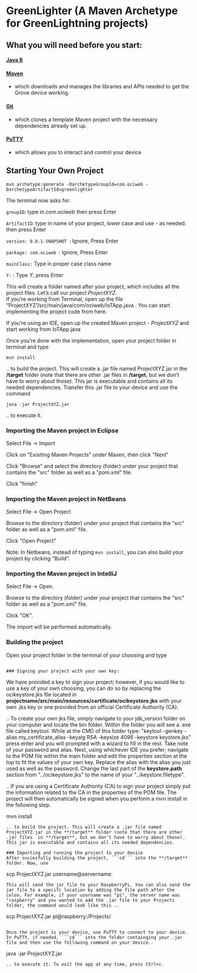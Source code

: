 # GreenLighter (A Maven Archetype for GreenLightning projects)

## What you will need before you start:
#### [Java 8](https://docs.oracle.com/javase/8/docs/technotes/guides/install/install_overview.html) 
#### [Maven](https://maven.apache.org/install.html)
- which downloads and manages the libraries and APIs needed to get the Grove device working.
#### [Git](https://git-scm.com/)
- which clones a template Maven project with the necessary dependencies already set up.
#### [PuTTY](http://www.putty.org/)
- which allows you to interact and control your device

## Starting Your Own Project
```
mvn archetype:generate -DarchetypeGroupId=com.ociweb -DarchetypeArtifactId=greenlighter
```
The terminal now asks for:

```groupID```: type in  *com.ociweb* then press Enter

```ArtifactID```: type in name of your project, lower case and use - as needed. then press Enter

```version: 0.0.1-SNAPSHOT ```: Ignore, Press Enter

```package: com.ociweb ```: Ignore, Press Enter

```mainClass:``` Type in proper case class name

```Y:```  :  Type *Y*, press Enter


This will create a folder named after your project, which includes all the project files. Let’s call our project *ProjectXYZ*.  
If you’re working from Terminal, open up the file  “ProjectXYZ”/src/main/java/com/ociweb/IoTApp.java . You can start implementing the project code from here. 

If you’re using an IDE, open up the created Maven project - *ProjectXYZ* and start working from IoTApp.java

Once you’re done with the implementation, open your project folder in terminal and type 
```
mvn install
```
.. to build the project. This will create a .jar file named ProjectXYZ.jar in the **/target** folder (note that there are other .jar files  in **/target**, but we don’t have to worry about those). This jar is executable and contains all its needed dependencies. Transfer this .jar file to your device and use the command 
```
java -jar ProjectXYZ.jar 
```
.. to execute it.
 
### Importing the Maven project in Eclipse
Select File -> Import

Click on "Exisiting Maven Projects" under Maven, then click "Next"

Click "Browse" and select the directory (folder) under your project that contains the "src" folder as well as a "pom.xml" 
file.

Click "finish"

### Importing the Maven project in NetBeans 
Select File -> Open Project

Browse to the directory (folder) under your project that contains the "src" folder as well as a "pom.xml" 
file.

Click "Open Project"

Note: In Netbeans, instead of typing ```mvn install```, you can also build your project by clicking "Build".

### Importing the Maven project in IntelliJ
Select File -> Open.

Browse to the directory (folder) under your project that contains the "src" folder as well as a "pom.xml" 
file.

Click "OK".

The import will be performed automatically.

### Building the project
Open your project folder in the terminal of your choosing and type
```

### Signing your project with your own key:
```
We have provided a key to sign your project; however, if you would like to use a key of your own choosing, you can do so by replacing the ocikeystore.jks file located in **projectname/src/main/resources/certificate/ocikeystore.jks** with your own .jks key or one provided from an official Certificate Authority (CA). 

.. To create your own jks file, simply navigate to your jdk_version folder on your computer and locate the bin folder. Within the folder you will see a .exe file called keytool. While at the CMD of this folder type: "keytool -genkey -alias my_certificate_alias -keyalg RSA -keysize 4096 -keystore keystore.jks" press enter and you will prompted with a wizard to fill in the rest. Take note of your password and alias. Next, using whichever IDE you prefer; navigate to the POM file within the main folder and edit the properties section at the top to fit the values of your own key. Replace the alias with the alias you just used as well as the password. Change the last part of the **keystore.path** section from "../ocikeystore.jks" to the name of your "../keystore.filetype". 

.. If you are using a Certificate Authority (CA) to sign your project simply put the information related to the CA in the properties of the POM file. The project will then automatically be signed when you perform a mvn install in the following step.

mvn install
```
.. to build the project. This will create a .jar file named ProjectXYZ.jar in the **/target** folder (note that there are other .jar files  in **/target**, but we don’t have to worry about those). This jar is executable and contains all its needed dependencies. 

### Importing and running the project to your device
After succesfully building the project, ```cd``` into the **/target** folder. Now, use 
```
scp ProjectXYZ.jar username@servername:
``` 
This will send the jar file to your RaspberryPi. You can also send the jar file to a specifc location by adding the file path after the colon. For example, if your username was "pi", the server name was "raspberry" and you wanted to add the .jar file to your Projects folder, the command would look like this ..
```
scp ProjectXYZ.jar pi@raspberry:/Projects/
```

Once the project is your device, use PuTTY to connect to your device. In PuTTY, if needed, ```cd``` into the folder containging your .jar file and then use the following command on your device..
```
java -jar ProjectXYZ.jar
```
.. to execute it. To exit the app at any time, press Ctrl+c.

